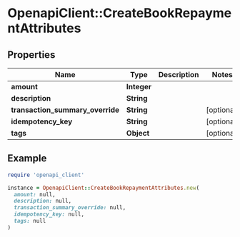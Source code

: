 # OpenapiClient::CreateBookRepaymentAttributes

## Properties

| Name | Type | Description | Notes |
| ---- | ---- | ----------- | ----- |
| **amount** | **Integer** |  |  |
| **description** | **String** |  |  |
| **transaction_summary_override** | **String** |  | [optional] |
| **idempotency_key** | **String** |  | [optional] |
| **tags** | **Object** |  | [optional] |

## Example

```ruby
require 'openapi_client'

instance = OpenapiClient::CreateBookRepaymentAttributes.new(
  amount: null,
  description: null,
  transaction_summary_override: null,
  idempotency_key: null,
  tags: null
)
```

